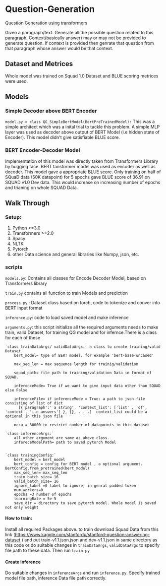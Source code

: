 # Question-Generation
Question Generation using transformers

Given a paragraph/text. Generate all the possible question related to this paragraph. Context(basically answer) may or may not be provided to generate question. If context is provided then genrate that question from that paragraph whose answer would be that context. 


## Dataset and Metrices
Whole model was trained on Squad 1.0 Dataset and BLUE scoring metrices were used.
## Models
### Simple Decoder above BERT Encoder
`model.py > class QG_SimpleBertModel(BertPreTrainedModel):` This was a simple architect which was a inital trial to tackle this problem. A simple MLP layer was used as decoder above output of BERT Model (i.e hidden state of Encoder). This model didn't give satisfiable BLUE score.


### BERT Encoder-Decoder Model
Implementation of this model was directly taken from Transformers Library by hugging face. BERT tansformer model was used as encoder as well as decoder. This model gave a appropriate BLUE score. Only training on half of SQuaD data (50K datapoint) for 5 epochs gave BLUE score of 36.91 on SQUAD v1.0 Dev data. This would increase on increasing number of epochs and trianing on whole SQUAD Data. 

## Walk Through
### Setup:
1. Python >=3.0
2. Transformers >=2.0
3. Spacy
4. NLTK
5. Pytorch
6. other Data science and general  libraries like Numpy, json, etc.

### scripts
`models.py`: Contains all classes for Encode Decoder Model, based on Transformers library

`train.py` contains all function to train Models and prediction

`process.py` : Dataset class based on torch, code to tokenize and conver into BERT input format

`inference.py`: code to load saved model and make inference

`arguments.py`:
    this script initialize all the required arguments needs to make train, valid Dataset, for training QG model and for infernce.There is a class for each of these

    `class trainDataArgs/ validDataArgs:` a class to create training/valid Dataset
        bert_model= type of BERT model, for example 'bert-base-uncased'

        max_seq_len = max sequence length for trainig/validation

        squad_path= file path to training/validation Data in format of SQUAD.

        inferenceMode= True if we want to give input data other than SQUAD else False

        inferenceFile= if inferenceMode = True: a path to json file consisting of list of dict 
          [{'paragraph':' a string', 'context_list': ['list' , 'of', 'context', 'i.e answers'] }, {}, . . .]  context_list could be a optional in this json file

        occu = 30000 to restrict number of datapoints in this dataset 

    `class inferenceArgs:`
        all other argument are same as above class.
        infereceModelPath= path to saved pytorch Model


    `class trainingConfig:`
        bert_model = bert_model
        bert_config = config for BERT model , a optional argument. BertConfig.from_pretrained(bert_model)
        max_seq_len= max_seq_len
        train_batch_size= 16
        valid_batch_size= 16
        ignore_label =0 label to ignore, in genral padded token
        num_workers=0
        epochs =3 number of epochs
        learningRate = 5e-5
        save_dir = directory to save pytorch model. Whole model is saved not only weight

#### How to train: 
Install all required Packages above. to train download Squad Data from this link (https://www.kaggle.com/stanfordu/stanford-question-answering-dataset ) and put train-v1.1.json.json and dev-v1.1.json in same directory as this code or do suitable changes in `trainDataArgs`, `validDataArgs` to specify file path to these data. Then run `train.py` 
#### Create Inference
Do suitable changes in `inferenceArgs` and run `inference.py`. Specify trained model file path, inference Data file path correctly.

